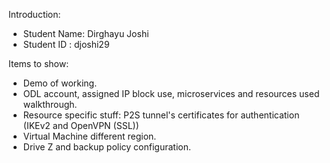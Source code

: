 Introduction:
- Student Name: Dirghayu Joshi
- Student ID : djoshi29

Items to show:
- Demo of working.
- ODL account, assigned IP block use, microservices and resources used walkthrough.
- Resource specific stuff: P2S tunnel's certificates for authentication (IKEv2 and OpenVPN (SSL))
- Virtual Machine different region.
- Drive Z and backup policy configuration.
